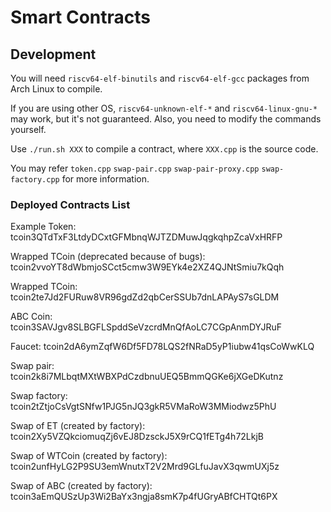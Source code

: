 # Smart Contracts

## Development

You will need `riscv64-elf-binutils` and `riscv64-elf-gcc` packages from Arch Linux to compile.

If you are using other OS, `riscv64-unknown-elf-*` and `riscv64-linux-gnu-*` may work, but it's not guaranteed. Also, you need to modify the commands yourself.

Use `./run.sh XXX` to compile a contract, where `XXX.cpp` is the source code.

You may refer `token.cpp` `swap-pair.cpp` `swap-pair-proxy.cpp` `swap-factory.cpp` for more information.

### Deployed Contracts List
Example Token: tcoin3QTdTxF3LtdyDCxtGFMbnqWJTZDMuwJqgkqhpZcaVxHRFP

Wrapped TCoin (deprecated because of bugs): tcoin2vvoYT8dWbmjoSCct5cmw3W9EYk4e2XZ4QJNtSmiu7kQqh

Wrapped TCoin: tcoin2te7Jd2FURuw8VR96gdZd2qbCerSSUb7dnLAPAyS7sGLDM

ABC Coin: tcoin3SAVJgv8SLBGFLSpddSeVzcrdMnQfAoLC7CGpAnmDYJRuF

Faucet: tcoin2dA6ymZqfW6Df5FD78LQS2fNRaD5yP1iubw41qsCoWwKLQ

Swap pair: tcoin2k8i7MLbqtMXtWBXPdCzdbnuUEQ5BmmQGKe6jXGeDKutnz

Swap factory: tcoin2tZtjoCsVgtSNfw1PJG5nJQ3gkR5VMaRoW3MMiodwz5PhU

Swap of ET (created by factory): tcoin2Xy5VZQkciomuqZj6vEJ8DzsckJ5X9rCQ1fETg4h72LkjB

Swap of WTCoin (created by factory): tcoin2unfHyLG2P9SU3emWnutxT2V2Mrd9GLfuJavX3qwmUXj5z

Swap of ABC (created by factory): tcoin3aEmQUSzUp3Wi2BaYx3ngja8smK7p4fUGryABfCHTQt6PX